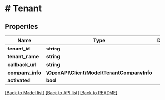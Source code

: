 # # Tenant

## Properties

Name | Type | Description | Notes
------------ | ------------- | ------------- | -------------
**tenant_id** | **string** |  |
**tenant_name** | **string** |  |
**callback_url** | **string** |  |
**company_info** | [**\OpenAPI\Client\Model\TenantCompanyInfo**](TenantCompanyInfo.md) |  |
**activated** | **bool** |  |

[[Back to Model list]](../../README.md#models) [[Back to API list]](../../README.md#endpoints) [[Back to README]](../../README.md)
